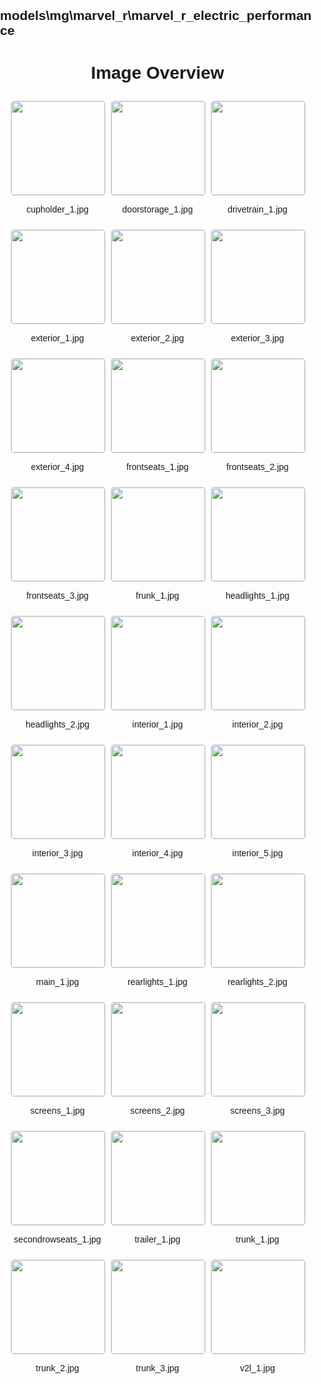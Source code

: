 ## models\mg\marvel_r\marvel_r_electric_performance
<style>
    body {
        font-family: Arial, sans-serif;
        margin: 0;
        padding: 0;
    }
    .image-gallery {
        display: flex;
        flex-wrap: wrap;
        gap: 10px;
        justify-content: center;
        padding: 10px;
    }
    .image-gallery img {
        width: 150px;
        height: auto;
        border: 1px solid #ddd;
        border-radius: 5px;
    }
    .image-gallery div {
        flex: 1 1 calc(33.333% - 20px); /* Three images per row on large screens */
        max-width: 150px;
        text-align: center;
    }
    @media (max-width: 768px) {
        .image-gallery div {
            flex: 1 1 calc(50% - 20px); /* Two images per row on medium screens */
        }
    }
    @media (max-width: 480px) {
        .image-gallery div {
            flex: 1 1 100%; /* One image per row on small screens */
        }
    }
</style>
<h1 style ="text-align: center;"> Image Overview </h1> <div class="image-gallery">
<div>
<img src="https://media.evkx.net/multimedia/models/mg/marvel_r/marvel_r_electric_performance/cupholder_1_st.jpg">
<p>cupholder_1.jpg</p>
</div>
<div>
<img src="https://media.evkx.net/multimedia/models/mg/marvel_r/marvel_r_electric_performance/doorstorage_1_st.jpg">
<p>doorstorage_1.jpg</p>
</div>
<div>
<img src="https://media.evkx.net/multimedia/models/mg/marvel_r/marvel_r_electric_performance/drivetrain_1_st.jpg">
<p>drivetrain_1.jpg</p>
</div>
<div>
<img src="https://media.evkx.net/multimedia/models/mg/marvel_r/marvel_r_electric_performance/exterior_1_st.jpg">
<p>exterior_1.jpg</p>
</div>
<div>
<img src="https://media.evkx.net/multimedia/models/mg/marvel_r/marvel_r_electric_performance/exterior_2_st.jpg">
<p>exterior_2.jpg</p>
</div>
<div>
<img src="https://media.evkx.net/multimedia/models/mg/marvel_r/marvel_r_electric_performance/exterior_3_st.jpg">
<p>exterior_3.jpg</p>
</div>
<div>
<img src="https://media.evkx.net/multimedia/models/mg/marvel_r/marvel_r_electric_performance/exterior_4_st.jpg">
<p>exterior_4.jpg</p>
</div>
<div>
<img src="https://media.evkx.net/multimedia/models/mg/marvel_r/marvel_r_electric_performance/frontseats_1_st.jpg">
<p>frontseats_1.jpg</p>
</div>
<div>
<img src="https://media.evkx.net/multimedia/models/mg/marvel_r/marvel_r_electric_performance/frontseats_2_st.jpg">
<p>frontseats_2.jpg</p>
</div>
<div>
<img src="https://media.evkx.net/multimedia/models/mg/marvel_r/marvel_r_electric_performance/frontseats_3_st.jpg">
<p>frontseats_3.jpg</p>
</div>
<div>
<img src="https://media.evkx.net/multimedia/models/mg/marvel_r/marvel_r_electric_performance/frunk_1_st.jpg">
<p>frunk_1.jpg</p>
</div>
<div>
<img src="https://media.evkx.net/multimedia/models/mg/marvel_r/marvel_r_electric_performance/headlights_1_st.jpg">
<p>headlights_1.jpg</p>
</div>
<div>
<img src="https://media.evkx.net/multimedia/models/mg/marvel_r/marvel_r_electric_performance/headlights_2_st.jpg">
<p>headlights_2.jpg</p>
</div>
<div>
<img src="https://media.evkx.net/multimedia/models/mg/marvel_r/marvel_r_electric_performance/interior_1_st.jpg">
<p>interior_1.jpg</p>
</div>
<div>
<img src="https://media.evkx.net/multimedia/models/mg/marvel_r/marvel_r_electric_performance/interior_2_st.jpg">
<p>interior_2.jpg</p>
</div>
<div>
<img src="https://media.evkx.net/multimedia/models/mg/marvel_r/marvel_r_electric_performance/interior_3_st.jpg">
<p>interior_3.jpg</p>
</div>
<div>
<img src="https://media.evkx.net/multimedia/models/mg/marvel_r/marvel_r_electric_performance/interior_4_st.jpg">
<p>interior_4.jpg</p>
</div>
<div>
<img src="https://media.evkx.net/multimedia/models/mg/marvel_r/marvel_r_electric_performance/interior_5_st.jpg">
<p>interior_5.jpg</p>
</div>
<div>
<img src="https://media.evkx.net/multimedia/models/mg/marvel_r/marvel_r_electric_performance/main_1_st.jpg">
<p>main_1.jpg</p>
</div>
<div>
<img src="https://media.evkx.net/multimedia/models/mg/marvel_r/marvel_r_electric_performance/rearlights_1_st.jpg">
<p>rearlights_1.jpg</p>
</div>
<div>
<img src="https://media.evkx.net/multimedia/models/mg/marvel_r/marvel_r_electric_performance/rearlights_2_st.jpg">
<p>rearlights_2.jpg</p>
</div>
<div>
<img src="https://media.evkx.net/multimedia/models/mg/marvel_r/marvel_r_electric_performance/screens_1_st.jpg">
<p>screens_1.jpg</p>
</div>
<div>
<img src="https://media.evkx.net/multimedia/models/mg/marvel_r/marvel_r_electric_performance/screens_2_st.jpg">
<p>screens_2.jpg</p>
</div>
<div>
<img src="https://media.evkx.net/multimedia/models/mg/marvel_r/marvel_r_electric_performance/screens_3_st.jpg">
<p>screens_3.jpg</p>
</div>
<div>
<img src="https://media.evkx.net/multimedia/models/mg/marvel_r/marvel_r_electric_performance/secondrowseats_1_st.jpg">
<p>secondrowseats_1.jpg</p>
</div>
<div>
<img src="https://media.evkx.net/multimedia/models/mg/marvel_r/marvel_r_electric_performance/trailer_1_st.jpg">
<p>trailer_1.jpg</p>
</div>
<div>
<img src="https://media.evkx.net/multimedia/models/mg/marvel_r/marvel_r_electric_performance/trunk_1_st.jpg">
<p>trunk_1.jpg</p>
</div>
<div>
<img src="https://media.evkx.net/multimedia/models/mg/marvel_r/marvel_r_electric_performance/trunk_2_st.jpg">
<p>trunk_2.jpg</p>
</div>
<div>
<img src="https://media.evkx.net/multimedia/models/mg/marvel_r/marvel_r_electric_performance/trunk_3_st.jpg">
<p>trunk_3.jpg</p>
</div>
<div>
<img src="https://media.evkx.net/multimedia/models/mg/marvel_r/marvel_r_electric_performance/v2l_1_st.jpg">
<p>v2l_1.jpg</p>
</div>
</div>
